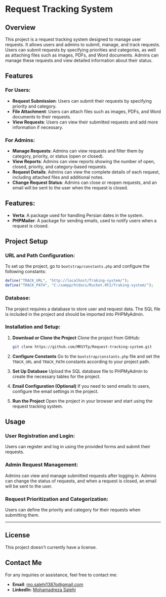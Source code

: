 
# Request Tracking System

## Overview
This project is a request tracking system designed to manage user requests. It allows users and admins to submit, manage, and track requests. Users can submit requests by specifying priorities and categories, as well as attaching files such as images, PDFs, and Word documents. Admins can manage these requests and view detailed information about their status.

## Features

### For Users:
- **Request Submission**: Users can submit their requests by specifying priority and category.
- **File Attachment**: Users can attach files such as images, PDFs, and Word documents to their requests.
- **View Requests**: Users can view their submitted requests and add more information if necessary.

### For Admins:
- **Manage Requests**: Admins can view requests and filter them by category, priority, or status (open or closed).
- **View Reports**: Admins can view reports showing the number of open, closed, priority, and category-based requests.
- **Request Details**: Admins can view the complete details of each request, including attached files and additional notes.
- **Change Request Status**: Admins can close or reopen requests, and an email will be sent to the user when the request is closed.

## Features:
- **Verta**: A package used for handling Persian dates in the system.
- **PHPMailer**: A package for sending emails, used to notify users when a request is closed.

## Project Setup

### URL and Path Configuration:
To set up the project, go to `bootstrap/constants.php` and configure the following constants:
```php
define("TRACK_URL", "http://localhost/Traking-system/");
define("TRACK_PATH", "C:/xampp/htdocs/Rucket.RF2/Traking-system/");
```

### Database:
The project requires a database to store user and request data. The SQL file is included in the project and should be imported into PHPMyAdmin.

### Installation and Setup:
1. **Download or Clone the Project**
   Clone the project from GitHub:
   ```bash
   git clone https://github.com/MRSYTp/Request-tracking-system.git
   ```

2. **Configure Constants**
   Go to the `bootstrap/constants.php` file and set the `TRACK_URL` and `TRACK_PATH` constants according to your project path.

3. **Set Up Database**
   Upload the SQL database file to PHPMyAdmin to create the necessary tables for the project.

4. **Email Configuration (Optional)**
   If you need to send emails to users, configure the email settings in the project.

5. **Run the Project**
   Open the project in your browser and start using the request tracking system.

## Usage

### User Registration and Login:
Users can register and log in using the provided forms and submit their requests.

### Admin Request Management:
Admins can view and manage submitted requests after logging in. Admins can change the status of requests, and when a request is closed, an email will be sent to the user.

### Request Prioritization and Categorization:
Users can define the priority and category for their requests when submitting them.

---

## License
This project doesn't currently have a license.

## Contact Me
For any inquiries or assistance, feel free to contact me:
- **Email**: [mo.salehi1387p@gmail.com](mailto:mo.salehi1387p@gmail.com)
- **LinkedIn**: [Mohamadreza Salehi](https://www.linkedin.com/in/mohamadreza-salehi-5681a2339/)
